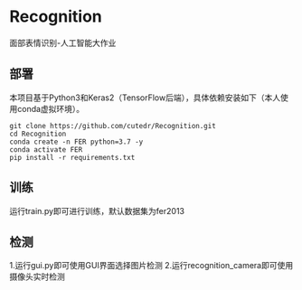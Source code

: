 # Recognition
面部表情识别-人工智能大作业

## 部署
本项目基于Python3和Keras2（TensorFlow后端），具体依赖安装如下（本人使用conda虚拟环境）。
```
git clone https://github.com/cutedr/Recognition.git
cd Recognition
conda create -n FER python=3.7 -y
conda activate FER
pip install -r requirements.txt
```
## 训练
运行train.py即可进行训练，默认数据集为fer2013
## 检测
1.运行gui.py即可使用GUI界面选择图片检测
2.运行recognition_camera即可使用摄像头实时检测
